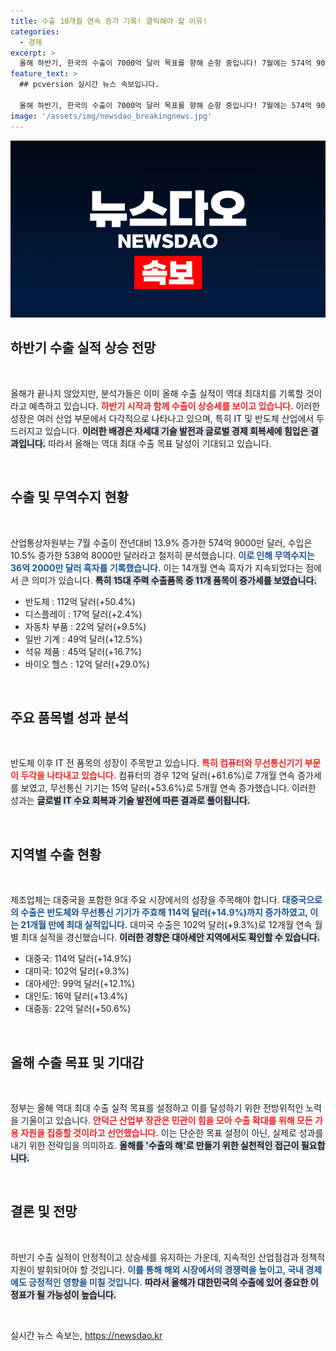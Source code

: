 ```yaml
---
title: 수출 10개월 연속 증가 기록! 클릭해야 할 이유!
categories:
  - 경제
excerpt: >
  올해 하반기, 한국의 수출이 7000억 달러 목표를 향해 순항 중입니다! 7월에는 574억 9000만 달러를 기록하며, 무역수지는 14개월 연속 흑자를 이어갔습니다. 반도체가 50% 넘게 급증하며 IT 전 분야가 활기를 띄고 있어, 역대 최대 수출 실적이 기대됩니다!
feature_text: >
  ## pcversion 실시간 뉴스 속보입니다.

  올해 하반기, 한국의 수출이 7000억 달러 목표를 향해 순항 중입니다! 7월에는 574억 9000만 달러를 기록하며, 무역수지는 14개월 연속 흑자를 이어갔습니다. 반도체가 50% 넘게 급증하며 IT 전 분야가 활기를 띄고 있어, 역대 최대 수출 실적이 기대됩니다!
image: '/assets/img/newsdao_breakingnews.jpg'
---
```


<p><img src="/assets/img/newsdao_breakingnews.jpg" alt="pcversion 속보" /></p>

<h2 data-ke-size="size26">하반기 수출 실적 상승 전망</h2>

<p data-ke-size="size16">&nbsp;</p>  

<p>올해가 끝나지 않았지만, 분석가들은 이미 올해 수출 실적이 역대 최대치를 기록할 것이라고 예측하고 있습니다. <b><span style="color: #ee2323;">하반기 시작과 함께 수출이 상승세를 보이고 있습니다.</span></b> 이러한 성장은 여러 산업 부문에서 다각적으로 나타나고 있으며, 특히 IT 및 반도체 산업에서 두드러지고 있습니다. <b><span style="background-color: #21538527;">이러한 배경은 차세대 기술 발전과 글로벌 경제 회복세에 힘입은 결과입니다.</span></b> 따라서 올해는 역대 최대 수출 목표 달성이 기대되고 있습니다. </p>

<p data-ke-size="size16">&nbsp;</p>  

<h2 data-ke-size="size26">수출 및 무역수지 현황</h2>

<p data-ke-size="size16">&nbsp;</p>  

<p>산업통상자원부는 7월 수출이 전년대비 13.9% 증가한 574억 9000만 달러, 수입은 10.5% 증가한 538억 8000만 달러라고 철저히 분석했습니다. <b><span style="color: #1a5490;">이로 인해 무역수지는 36억 2000만 달러 흑자를 기록했습니다.</span></b> 이는 14개월 연속 흑자가 지속되었다는 점에서 큰 의미가 있습니다. <b><span style="background-color: #21538527;">특히 15대 주력 수출품목 중 11개 품목이 증가세를 보였습니다.</span></b></p>

<ul>
<li>반도체 : 112억 달러(+50.4%)</li>
<li>디스플레이 : 17억 달러(+2.4%)</li>
<li>자동차 부품 : 22억 달러(+9.5%)</li>
<li>일반 기계 : 49억 달러(+12.5%)</li>
<li>석유 제품 : 45억 달러(+16.7%)</li>
<li>바이오 헬스 : 12억 달러(+29.0%)</li>
</ul>  

<p data-ke-size="size16">&nbsp;</p>  

<h2 data-ke-size="size26">주요 품목별 성과 분석</h2>

<p data-ke-size="size16">&nbsp;</p>  

<p>반도체 이후 IT 전 품목의 성장이 주목받고 있습니다. <b><span style="color: #ee2323;">특히 컴퓨터와 무선통신기기 부문이 두각을 나타내고 있습니다.</span></b> 컴퓨터의 경우 12억 달러(+61.6%)로 7개월 연속 증가세를 보였고, 무선통신 기기는 15억 달러(+53.6%)로 5개월 연속 증가했습니다. 이러한 성과는 <b><span style="background-color: #21538527;">글로벌 IT 수요 회복과 기술 발전에 따른 결과로 풀이됩니다.</span></b> </p>

<p data-ke-size="size16">&nbsp;</p>  

<h2 data-ke-size="size26">지역별 수출 현황</h2>

<p data-ke-size="size16">&nbsp;</p>  

<p>제조업체는 대중국을 포함한 9대 주요 시장에서의 성장을 주목해야 합니다. <b><span style="color: #1a5490;">대중국으로의 수출은 반도체와 무선통신 기기가 주효해 114억 달러(+14.9%)까지 증가하였고, 이는 21개월 만에 최대 실적입니다.</span></b> 대미국 수출은 102억 달러(+9.3%)로 12개월 연속 월별 최대 실적을 경신했습니다. <b><span style="background-color: #21538527;">이러한 경향은 대아세안 지역에서도 확인할 수 있습니다.</span></b></p>

<ul>
<li>대중국: 114억 달러(+14.9%)</li>
<li>대미국: 102억 달러(+9.3%)</li>
<li>대아세안: 99억 달러(+12.1%)</li>
<li>대인도: 16억 달러(+13.4%)</li>
<li>대중동: 22억 달러(+50.6%)</li>
</ul>

<p data-ke-size="size16">&nbsp;</p>  

<h2 data-ke-size="size26">올해 수출 목표 및 기대감</h2>

<p data-ke-size="size16">&nbsp;</p>  

<p>정부는 올해 역대 최대 수출 실적 목표를 설정하고 이를 달성하기 위한 전방위적인 노력을 기울이고 있습니다. <b><span style="color: #ee2323;">안덕근 산업부 장관은 민관이 힘을 모아 수출 확대를 위해 모든 가용 자원을 집중할 것이라고 선언했습니다.</span></b> 이는 단순한 목표 설정이 아닌, 실제로 성과를 내기 위한 전략임을 의미하죠. <b><span style="background-color: #21538527;">올해를 '수출의 해'로 만들기 위한 실천적인 접근이 필요합니다.</span></b> </p>

<p data-ke-size="size16">&nbsp;</p>  

<h2 data-ke-size="size26">결론 및 전망</h2>

<p data-ke-size="size16">&nbsp;</p>  

<p>하반기 수출 실적이 안정적이고 상승세를 유지하는 가운데, 지속적인 산업점검과 정책적 지원이 발휘되어야 할 것입니다. <b><span style="color: #1a5490;">이를 통해 해외 시장에서의 경쟁력을 높이고, 국내 경제에도 긍정적인 영향을 미칠 것입니다.</span></b> <b><span style="background-color: #21538527;">따라서 올해가 대한민국의 수출에 있어 중요한 이정표가 될 가능성이 높습니다.</span></b> </p>

<p data-ke-size="size16">&nbsp;</p>  
실시간 뉴스 속보는, <a href="https://newsdao.kr" rel="dofollow">https://newsdao.kr</a>


